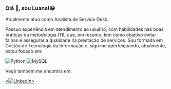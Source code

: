 ### Olá 👋, sou Luana!😀

Atualmente atuo como Analista de Service Desk.


Possuo experiência em atendimento ao usuário,  com habilidades nas boas práticas da metodologia ITIL que, em resumo, tem como objetivo evitar falhas e assegurar a qualidade na prestação de serviços.
Sou formada em Gestão de Tecnologia da Informação e, sigo me aperfeiçoando, atualmente, estou focado em:

![Python](https://img.shields.io/badge/python-3670A0?style=for-the-badge&logo=python&logoColor=ffdd54)  ![MySQL](https://img.shields.io/badge/mysql-%2300f.svg?style=for-the-badge&logo=mysql&logoColor=white)

Voçê também me encontra em:

<a href="https://www.linkedin.com/in/luana-tamaturgo-653ab61aa/"><![LinkedIn](https://img.shields.io/badge/linkedin-%230077B5.svg?style=for-the-badge&logo=linkedin&logoColor=white)></a>
